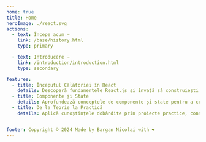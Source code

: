 ```yaml
---
home: true
title: Home
heroImage: ./react.svg
actions:
  - text: Începe acum →
    link: /base/history.html
    type: primary

  - text: Introducere →
    link: /introduction/introduction.html
    type: secondary

features:
  - title: Începutul Călătoriei în React
    details: Descoperă fundamentele React.js și învață să construiești interfețe de utilizator dinamice și responsive.
  - title: Componente și State
    details: Aprofundează conceptele de componente și state pentru a crea aplicații React complexe și eficiente.
  - title: De la Teorie la Practică
    details: Aplică cunoștințele dobândite prin proiecte practice, consolidându-ți abilitățile de dezvoltare în React.


footer: Copyright © 2024 Made by Bargan Nicolai with ❤️
---
```



[default-theme-home]: https://vuejs.press/reference/default-theme/frontmatter.html#home-page
